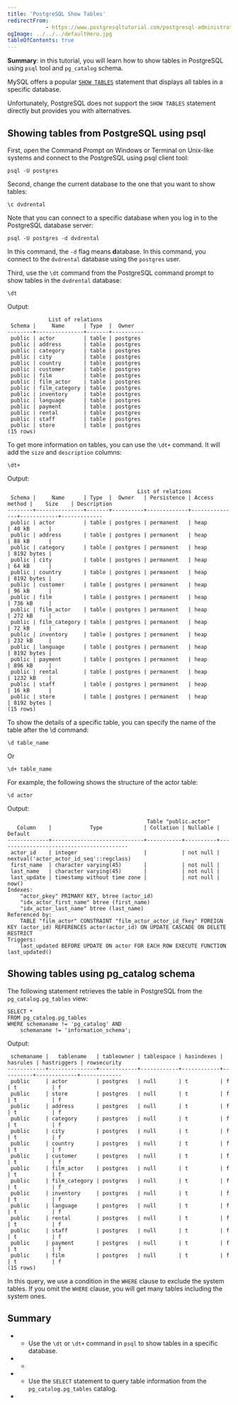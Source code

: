 ```yaml
---
title: 'PostgreSQL Show Tables'
redirectFrom: 
            - https://www.postgresqltutorial.com/postgresql-administration/postgresql-show-tables/
ogImage: ../../../defaultHero.jpg
tableOfContents: true
---
```


**Summary**: in this tutorial, you will learn how to show tables in PostgreSQL using `psql` tool and `pg_catalog` schema.



MySQL offers a popular [`SHOW TABLES`](http://www.mysqltutorial.org/mysql-show-tables/) statement that displays all tables in a specific database.



Unfortunately, PostgreSQL does not support the `SHOW TABLES` statement directly but provides you with alternatives.



## Showing tables from PostgreSQL using psql



First, open the Command Prompt on Windows or Terminal on Unix-like systems and connect to the PostgreSQL using psql client tool:



```
psql -U postgres
```



Second, change the current database to the one that you want to show tables:



```
\c dvdrental
```



Note that you can connect to a specific database when you log in to the PostgreSQL database server:



```
psql -U postgres -d dvdrental
```



In this command, the `-d` flag means **d**atabase. In this command, you connect to the `dvdrental` database using the `postgres` user.



Third, use the `\dt` command from the PostgreSQL command prompt to show tables in the `dvdrental` database:



```
\dt
```



Output:



```
             List of relations
 Schema |     Name      | Type  |  Owner
--------+---------------+-------+----------
 public | actor         | table | postgres
 public | address       | table | postgres
 public | category      | table | postgres
 public | city          | table | postgres
 public | country       | table | postgres
 public | customer      | table | postgres
 public | film          | table | postgres
 public | film_actor    | table | postgres
 public | film_category | table | postgres
 public | inventory     | table | postgres
 public | language      | table | postgres
 public | payment       | table | postgres
 public | rental        | table | postgres
 public | staff         | table | postgres
 public | store         | table | postgres
(15 rows)
```



To get more information on tables, you can use the `\dt+` command. It will add the `size` and `description` columns:



```
\dt+
```



Output:



```
                                         List of relations
 Schema |     Name      | Type  |  Owner   | Persistence | Access method |    Size    | Description
--------+---------------+-------+----------+-------------+---------------+------------+-------------
 public | actor         | table | postgres | permanent   | heap          | 40 kB      |
 public | address       | table | postgres | permanent   | heap          | 88 kB      |
 public | category      | table | postgres | permanent   | heap          | 8192 bytes |
 public | city          | table | postgres | permanent   | heap          | 64 kB      |
 public | country       | table | postgres | permanent   | heap          | 8192 bytes |
 public | customer      | table | postgres | permanent   | heap          | 96 kB      |
 public | film          | table | postgres | permanent   | heap          | 736 kB     |
 public | film_actor    | table | postgres | permanent   | heap          | 272 kB     |
 public | film_category | table | postgres | permanent   | heap          | 72 kB      |
 public | inventory     | table | postgres | permanent   | heap          | 232 kB     |
 public | language      | table | postgres | permanent   | heap          | 8192 bytes |
 public | payment       | table | postgres | permanent   | heap          | 896 kB     |
 public | rental        | table | postgres | permanent   | heap          | 1232 kB    |
 public | staff         | table | postgres | permanent   | heap          | 16 kB      |
 public | store         | table | postgres | permanent   | heap          | 8192 bytes |
(15 rows)
```



To show the details of a specific table, you can specify the name of the table after the \\d command:



```
\d table_name
```



Or



```
\d+ table_name
```



For example, the following shows the structure of the actor table:



```
\d actor
```



Output:



```
                                            Table "public.actor"
   Column    |            Type             | Collation | Nullable |                 Default
-------------+-----------------------------+-----------+----------+-----------------------------------------
 actor_id    | integer                     |           | not null | nextval('actor_actor_id_seq'::regclass)
 first_name  | character varying(45)       |           | not null |
 last_name   | character varying(45)       |           | not null |
 last_update | timestamp without time zone |           | not null | now()
Indexes:
    "actor_pkey" PRIMARY KEY, btree (actor_id)
    "idx_actor_first_name" btree (first_name)
    "idx_actor_last_name" btree (last_name)
Referenced by:
    TABLE "film_actor" CONSTRAINT "film_actor_actor_id_fkey" FOREIGN KEY (actor_id) REFERENCES actor(actor_id) ON UPDATE CASCADE ON DELETE RESTRICT
Triggers:
    last_updated BEFORE UPDATE ON actor FOR EACH ROW EXECUTE FUNCTION last_updated()
```



## Showing tables using pg_catalog schema



The following statement retrieves the table in PostgreSQL from the `pg_catalog.pg_tables` view:



```
SELECT *
FROM pg_catalog.pg_tables
WHERE schemaname != 'pg_catalog' AND
    schemaname != 'information_schema';
```



Output:



```
 schemaname |   tablename   | tableowner | tablespace | hasindexes | hasrules | hastriggers | rowsecurity
------------+---------------+------------+------------+------------+----------+-------------+-------------
 public     | actor         | postgres   | null       | t          | f        | t           | f
 public     | store         | postgres   | null       | t          | f        | t           | f
 public     | address       | postgres   | null       | t          | f        | t           | f
 public     | category      | postgres   | null       | t          | f        | t           | f
 public     | city          | postgres   | null       | t          | f        | t           | f
 public     | country       | postgres   | null       | t          | f        | t           | f
 public     | customer      | postgres   | null       | t          | f        | t           | f
 public     | film_actor    | postgres   | null       | t          | f        | t           | f
 public     | film_category | postgres   | null       | t          | f        | t           | f
 public     | inventory     | postgres   | null       | t          | f        | t           | f
 public     | language      | postgres   | null       | t          | f        | t           | f
 public     | rental        | postgres   | null       | t          | f        | t           | f
 public     | staff         | postgres   | null       | t          | f        | t           | f
 public     | payment       | postgres   | null       | t          | f        | t           | f
 public     | film          | postgres   | null       | t          | f        | t           | f
(15 rows)
```



In this query, we use a condition in the `WHERE` clause to exclude the system tables. If you omit the `WHERE` clause, you will get many tables including the system ones.



## Summary



- - Use the `\dt` or `\dt+` command in `psql` to show tables in a specific database.
- -
- - Use the `SELECT` statement to query table information from the `pg_catalog.pg_tables` catalog.
- 
